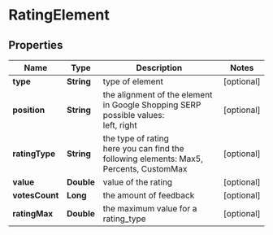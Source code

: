 # RatingElement


## Properties

| Name | Type | Description | Notes |
|------------ | ------------- | ------------- | -------------|
**type** | **String** | type of element |[optional]|
**position** | **String** | the alignment of the element in Google Shopping SERP<br>possible values:<br>left, right |[optional]|
**ratingType** | **String** | the type of rating<br>here you can find the following elements: Max5, Percents, CustomMax |[optional]|
**value** | **Double** | value of the rating |[optional]|
**votesCount** | **Long** | the amount of feedback |[optional]|
**ratingMax** | **Double** | the maximum value for a rating_type |[optional]|